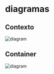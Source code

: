# diagramas


## Contexto

![diagram](https://www.plantuml.com/plantuml/svg/0/NP91Kzim48Nl-XNRdCAqs4FBgISICkrq9Yrf3JEzCMjvIGIov5b9KDhfVsTbEyJ49_lvU_jMpxu84Jccri8IWz5GOTjPKk-CqpOr1BiOk_2vB1cVYgs9krIdGAozY-HYeNrRTXPT7d0QOcDDNLwUdswoTFDzNROO8h58jvVYGEE8YqvOfLGqqHAi36uPMmI9weV-YHuwP0GZ3to7VxCCTpPvzYr5zafjY8DtSukr_m2pcv2GZOUrF396B_UpaptZEs9iF4-ulGHV3ZCFXaUqfZbol6g2gUfPJjJUBdro3VBpN9y9MPai3ZlBSRHvk_Bi1FufaEkrX3bsdVWMdJLwm2VMcRpvuQMGzx1mssIHi_ALn3UffIyf1MGW-pPC_H-td0UJKrPBgBvjylA_o8wr3Vbd1OnZhxWXbpz2PApntkT4SMH3FsJWUuh24LVzN8zeJqqw_rZ0Ye96tY8yUNwmqXD8plNlwsnSiDwPHpyrJ_i_B-2gZaOImH-jr_yKJ27PA70O9noIXtK_5L2bcYRWFbowk23Nv3_n1G00)

## Container

![diagram](https://www.plantuml.com/plantuml/svg/0/hLHDRzf04BtxLqnG3o11KDNsKgbI8924Y02DeL5Frk1To2RhNNTt3Q5L_tjdRBwI9b8FvS9wPlRDc_V6FlC1NIWo7Pqea-f2IBWF8VUVsss7wzEb2lV5lF3IfTO4QS9fQhDshj7mdPOFGgjv-_nZQyAXsSsmdQ4Fqb4eEQSRg8nqfpdZ3plVnxDfSZUONYN3_cL_rAitekX4o0NLGA__RN0-7iN_q3qKEGhtuS12KRQre8gMpvqAqkz82BdYdDztkHYFffsxVZo-wV_NHcKCrzBRJBO-7QJSJTL6iomqRfNuEssia0_-hMpcV-Y4kAtacm2PDKihvbKw2YfeIYfSEimGgB0QImhh84U7eEZHBV0d9s2X2-k8UN0sYYRIUMlg6kSsOK6QK9lv0fsoZ3EaiCDWwR7MsDNQN3eawAFINGWk3jY72olKIhouiOzHMHHlIDOiwTh227IRUlgUAcF5mOex3PQgvzHh3VWL0VtsUrVtEVAzIQT6VvtA0ZvEd5r92S4A18smA0o3LGG08JXSIK_ZQZ1qMfQicl2kClrBRMic4NtU3dF5VIO3xZ4YIwzZgFTi-YXTuwYjjXxOJKLDFPGCAehx1jKwlCJlpUi20yxHImBhROyCVCFkzxfyl2GrowayM2V8SW_oARSke43Vv5xa-48jYws0FEIHY42b45HUcYrzA8IoJTY0axxGX67zCS_jrX7HttlF-a-XxbNE3BiG3oOni-eIKKOa_fQ5tIKEI8SLP_zlfJxUmCh7cKV6eZod3qltMlPemrvBbmGhkyPRbOWK-Jx71yjryTSXywYA6Q0gddd90jJGRqpQXEjuF6fVJQSqIucRT35zJ4PIBU_fDJbogxfzAr5uM93KW4R0klo4q1Rk4SkMbOxFDAJucJI2t-q_)

